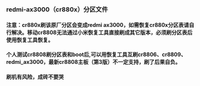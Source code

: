 ### redmi-ax3000（cr880x）分区文件

####  注意：cr880x刷该原厂分区会变成redmi ax3000，如需恢复cr880x分区表请自行解决。移动cr8808无法通过小米恢复工具直接刷成其它版本，必须刷分区表后使用恢复工具恢复。
####        个人测试cr8808刷分区表和boot后,可以用恢复工具互刷cr8806、cr8809、redmi_ax3000，最新cr8808主板（第3版）不一定支持，刷了后果自负。

#### 刷机有风险，成砖不要哭
